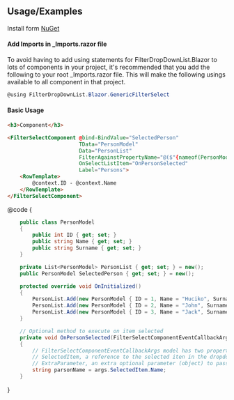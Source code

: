 
## Usage/Examples

Install form [NuGet](https://www.nuget.org/packages/FilterDropDownList.Blazor/)

#### Add Imports in _Imports.razor file
To avoid having to add using statements for FilterDropDownList.Blazor to lots of components in your project, it's recommended that you add the following to your root _Imports.razor file. This will make the following usings available to all component in that project.

```c#
@using FilterDropDownList.Blazor.GenericFilterSelect
```

#### Basic Usage

```html
<h3>Component</h3>

<FilterSelectComponent @bind-BindValue="SelectedPerson"
                       TData="PersonModel"
                       Data="PersonList"
                       FilterAgainstPropertyName="@($"{nameof(PersonModel.Name)}")"
                       OnSelectListItem="OnPersonSelected"
                       Label="Persons">
    <RowTemplate>
        @context.ID - @context.Name
    </RowTemplate>
</FilterSelectComponent>
```

@code {
```c#
    public class PersonModel
    {
        public int ID { get; set; }
        public string Name { get; set; }
        public string Surname { get; set; }
    }

    private List<PersonModel> PersonList { get; set; } = new();
    public PersonModel SelectedPerson { get; set; } = new();

    protected override void OnInitialized()
    {
        PersonList.Add(new PersonModel { ID = 1, Name = "Huciko", Surname = "Zellikan" });
        PersonList.Add(new PersonModel { ID = 2, Name = "John", Surname = "Gray" });
        PersonList.Add(new PersonModel { ID = 3, Name = "Jack", Surname = "Black" });
    }

    // Optional method to execute on item selected
    private void OnPersonSelected(FilterSelectComponentEventCallbackArgs<PersonModel> args)
    {
        // FilterSelectComponentEventCallbackArgs model has two properties
        // SelectedItem, a reference to the selected iten in the dropdown
        // ExtraParameter, an extra optional parameter (object) to pass together the SelectedItem
        string parsonName = args.SelectedItem.Name;
    }
```
}

